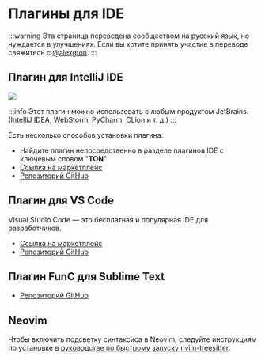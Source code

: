 # Плагины для IDE

:::warning
Эта страница переведена сообществом на русский язык, но нуждается в улучшениях. Если вы хотите принять участие в переводе свяжитесь с [@alexgton](https://t.me/alexgton).
:::

## Плагин для IntelliJ IDE

![](/img/docs/ton-jetbrains-plugin.png)

:::info
Этот плагин можно использовать с любым продуктом JetBrains.
(IntelliJ IDEA, WebStorm, PyCharm, CLion и т. д.)
:::

Есть несколько способов установки плагина:

- Найдите плагин непосредственно в разделе плагинов IDE с ключевым словом "**TON**"
- [Ссылка на маркетплейс](https://plugins.jetbrains.com/plugin/23382-ton)
- [Репозиторий GitHub](https://github.com/ton-blockchain/intellij-ton)

## Плагин для VS Code

Visual Studio Code — это бесплатная и популярная IDE для разработчиков.

- [Ссылка на маркетплейс](https://marketplace.visualstudio.com/items?itemName=tonwhales.func-vscode)
- [Репозиторий GitHub](https://github.com/ton-foundation/vscode-func)

## Плагин FunC для Sublime Text

- [Репозиторий GitHub](https://github.com/savva425/func_plugin_sublimetext3)

## Neovim

Чтобы включить подсветку синтаксиса в Neovim, следуйте инструкциям по установке в [руководстве по быстрому запуску nvim-treesitter](https://github.com/nvim-treesitter/nvim-treesitter#quickstart).
